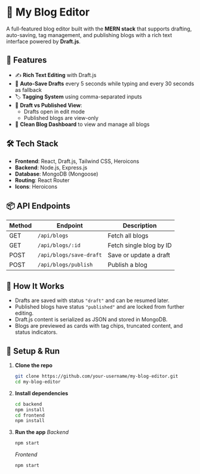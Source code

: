  # 📝 My Blog Editor

A full-featured blog editor built with the **MERN stack** that supports drafting, auto-saving, tag management, and publishing blogs with a rich text interface powered by **Draft.js**.

## 🚀 Features

- ✍️ **Rich Text Editing** with Draft.js  
- 💾 **Auto-Save Drafts** every 5 seconds while typing and every 30 seconds as fallback  
- 🏷️ **Tagging System** using comma-separated inputs  
- 📂 **Draft vs Published View**:  
  - Drafts open in edit mode  
  - Published blogs are view-only  
- 📄 **Clean Blog Dashboard** to view and manage all blogs  

## 🛠️ Tech Stack

- **Frontend**: React, Draft.js, Tailwind CSS, Heroicons  
- **Backend**: Node.js, Express.js  
- **Database**: MongoDB (Mongoose)  
- **Routing**: React Router  
- **Icons**: Heroicons


## 📦 API Endpoints

| Method | Endpoint               | Description                  |
|--------|------------------------|------------------------------|
| GET    | `/api/blogs`           | Fetch all blogs              |
| GET    | `/api/blogs/:id`       | Fetch single blog by ID      |
| POST   | `/api/blogs/save-draft`| Save or update a draft       |
| POST   | `/api/blogs/publish`   | Publish a blog               |

## 🧪 How It Works

- Drafts are saved with status `"draft"` and can be resumed later.
- Published blogs have status `"published"` and are locked from further editing.
- Draft.js content is serialized as JSON and stored in MongoDB.
- Blogs are previewed as cards with tag chips, truncated content, and status indicators.

## 🔧 Setup & Run

1. **Clone the repo**  
   ```bash
   git clone https://github.com/your-username/my-blog-editor.git
   cd my-blog-editor
   ```
2. **Install dependencies**
   ```bash
   cd backend
   npm install
   cd frontend
   npm install
   ```
3. **Run the app**
*Backend*
   ```bash
   npm start
   ```
   *Frontend*
   ```bash
   npm start
   ```
